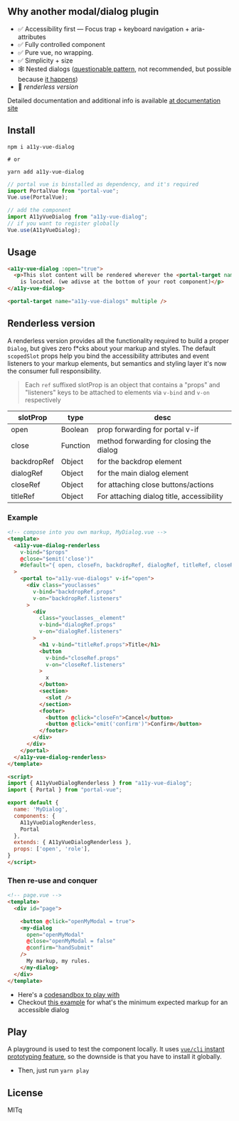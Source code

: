 ## Why another modal/dialog plugin

- ✅ Accessibility first — Focus trap + keyboard navigation + aria-attributes
- ✅ Fully controlled component
- ✅ Pure vue, no wrapping.
- ✅ Simplicity + size
- 🕸 Nested dialogs ([questionable pattern](https://github.com/edenspiekermann/a11y-dialog#nested-dialogs), not recommended, but possible because [it happens](https://cl.ly/be43f69393f7))
- 🚧 _renderless version_

Detailed documentation and additional info is available [at documentation site](https://renatodeleao.github.io/a11y-vue-dialog/)

## Install

```
npm i a11y-vue-dialog

# or

yarn add a11y-vue-dialog
```

```js
// portal vue is binstalled as dependency, and it's required
import PortalVue from "portal-vue";
Vue.use(PortalVue);

// add the component
import A11yVueDialog from "a11y-vue-dialog";
// if you want to register globally
Vue.use(A11yVueDialog);
```

## Usage

```html
<a11y-vue-dialog :open="true">
  <p>This slot content will be rendered wherever the <portal-target name="a11y-vue-dialogs">
    is located. (we adivse at the bottom of your root component)</p>
</a11y-vue-dialog>
```

```html
<portal-target name="a11y-vue-dialogs" multiple />
```

## Renderless version
A renderless version provides all the functionality required to build a proper `Dialog`, but gives zero f*cks about your markup and styles. The default `scopedSlot` props help you bind the accessibility attributes and event listeners to your markup elements, but semantics and styling layer it's now the consumer full responsibility.

> Each `ref` suffixed slotProp is an object that contains a "props" and "listeners" keys to be attached to elements via `v-bind` and `v-on` respectively

| slotProp    | type     | desc
| ------------| -------- | ---- |
| open        | Boolean  | prop forwarding for portal v-if   
| close       | Function | method forwarding for closing the dialog   
| backdropRef | Object   | for the backdrop element
| dialogRef   | Object   | for the main dialog element
| closeRef    | Object   | for attaching close buttons/actions
| titleRef    | Object   | For attaching dialog title, accessibility 


### Example
```html
<!-- compose into you own markup, MyDialog.vue -->
<template>
  <a11y-vue-dialog-renderless 
    v-bind="$props"
    @close="$emit('close')"
    #default="{ open, closeFn, backdropRef, dialogRef, titleRef, closeRef }"
  >
    <portal to="a11y-vue-dialogs" v-if="open">
      <div class="youclasses" 
        v-bind="backdropRef.props" 
        v-on="backdropRef.listeners"
      >
        <div 
          class="youclasses__element" 
          v-bind="dialogRef.props" 
          v-on="dialogRef.listeners"
        >
          <h1 v-bind="titleRef.props">Title</h1> 
          <button 
            v-bind="closeRef.props" 
            v-on="closeRef.listeners"
          >
            x
          </button>
          <section>
            <slot />
          </section>
          <footer>
            <button @click="closeFn">Cancel</button>
            <button @click="emit('confirm')">Confirm</button>
          </footer>
        </div>
      </div>
    </portal>
  </a11y-vue-dialog-renderless>
</template>

<script>
import { A11yVueDialogRenderless } from "a11y-vue-dialog";
import { Portal } from "portal-vue";

export default {
  name: 'MyDialog',
  components: {
    A11yVueDialogRenderless,
    Portal
  },
  extends: { A11yVueDialogRenderless },
  props: ['open', 'role'],
}
</script>
```

### Then re-use and conquer

```html
<!-- page.vue -->
<template>
  <div id="page">

    <button @click="openMyModal = true">
    <my-dialog
      open="openMyModal" 
      @close="openMyModal = false" 
      @confirm="handSubmit"
    />
      My markup, my rules.
    </my-dialog>
  </div>
</template>
```

- Here's a [codesandbox to play with](https://codesandbox.io/s/renderless-a11y-vue-dialog-q5lqk?file=/src/components/DialogConfirm.vue)
- Checkout [this example](https://github.com/edenspiekermann/a11y-dialog#expected-dom-structure) for what's the minimum expected markup for an accessible dialog

## Play

A playground is used to test the component locally. It uses [`vue/cli` instant prototyping feature](https://cli.vuejs.org/guide/prototyping.html), so the downside is that you have to install it globally. 

- Then, just run `yarn play` 

## License
MITq